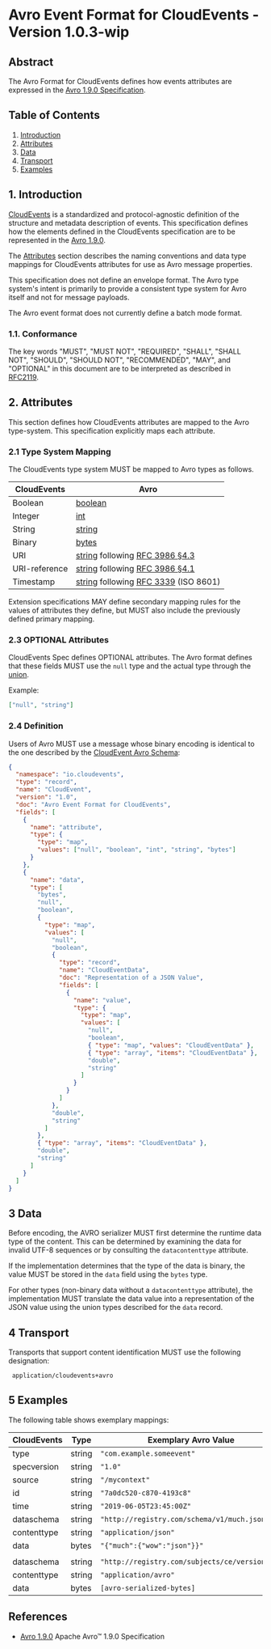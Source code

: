 # Avro Event Format for CloudEvents - Version 1.0.3-wip

## Abstract

The Avro Format for CloudEvents defines how events attributes are expressed in
the [Avro 1.9.0 Specification][avro-spec].

## Table of Contents

1. [Introduction](#1-introduction)
2. [Attributes](#2-attributes)
3. [Data](#3-data)
4. [Transport](#4-transport)
5. [Examples](#5-examples)

## 1. Introduction

[CloudEvents][ce] is a standardized and protocol-agnostic definition of the
structure and metadata description of events. This specification defines how the
elements defined in the CloudEvents specification are to be represented in the
[Avro 1.9.0][avro-primitives].

The [Attributes](#2-attributes) section describes the naming conventions and
data type mappings for CloudEvents attributes for use as Avro message
properties.

This specification does not define an envelope format. The Avro type system's
intent is primarily to provide a consistent type system for Avro itself and not
for message payloads.

The Avro event format does not currently define a batch mode format.

### 1.1. Conformance

The key words "MUST", "MUST NOT", "REQUIRED", "SHALL", "SHALL NOT", "SHOULD",
"SHOULD NOT", "RECOMMENDED", "MAY", and "OPTIONAL" in this document are to be
interpreted as described in [RFC2119][rfc2119].

## 2. Attributes

This section defines how CloudEvents attributes are mapped to the Avro
type-system. This specification explicitly maps each attribute.

### 2.1 Type System Mapping

The CloudEvents type system MUST be mapped to Avro types as follows.

| CloudEvents   | Avro                                                                   |
| ------------- | ---------------------------------------------------------------------- |
| Boolean       | [boolean][avro-primitives]                                             |
| Integer       | [int][avro-primitives]                                                 |
| String        | [string][avro-primitives]                                              |
| Binary        | [bytes][avro-primitives]                                               |
| URI           | [string][avro-primitives] following [RFC 3986 §4.3][rfc3986-section43] |
| URI-reference | [string][avro-primitives] following [RFC 3986 §4.1][rfc3986-section41] |
| Timestamp     | [string][avro-primitives] following [RFC 3339][rfc3339] (ISO 8601)     |

Extension specifications MAY define secondary mapping rules for the values of
attributes they define, but MUST also include the previously defined primary
mapping.

### 2.3 OPTIONAL Attributes

CloudEvents Spec defines OPTIONAL attributes. The Avro format defines that these
fields MUST use the `null` type and the actual type through the
[union][avro-unions].

Example:

```json
["null", "string"]
```

### 2.4 Definition

Users of Avro MUST use a message whose binary encoding is identical to the one
described by the [CloudEvent Avro Schema](cloudevents.avsc):

```json
{
  "namespace": "io.cloudevents",
  "type": "record",
  "name": "CloudEvent",
  "version": "1.0",
  "doc": "Avro Event Format for CloudEvents",
  "fields": [
    {
      "name": "attribute",
      "type": {
        "type": "map",
        "values": ["null", "boolean", "int", "string", "bytes"]
      }
    },
    {
      "name": "data",
      "type": [
        "bytes",
        "null",
        "boolean",
        {
          "type": "map",
          "values": [
            "null",
            "boolean",
            {
              "type": "record",
              "name": "CloudEventData",
              "doc": "Representation of a JSON Value",
              "fields": [
                {
                  "name": "value",
                  "type": {
                    "type": "map",
                    "values": [
                      "null",
                      "boolean",
                      { "type": "map", "values": "CloudEventData" },
                      { "type": "array", "items": "CloudEventData" },
                      "double",
                      "string"
                    ]
                  }
                }
              ]
            },
            "double",
            "string"
          ]
        },
        { "type": "array", "items": "CloudEventData" },
        "double",
        "string"
      ]
    }
  ]
}
```

## 3 Data

Before encoding, the AVRO serializer MUST first determine the runtime data type
of the content. This can be determined by examining the data for invalid UTF-8
sequences or by consulting the `datacontenttype` attribute.

If the implementation determines that the type of the data is binary, the value
MUST be stored in the `data` field using the `bytes` type.

For other types (non-binary data without a `datacontenttype` attribute), the
implementation MUST translate the data value into a representation of the JSON
value using the union types described for the `data` record.

## 4 Transport

Transports that support content identification MUST use the following designation:

```text
 application/cloudevents+avro
```

## 5 Examples

The following table shows exemplary mappings:

| CloudEvents | Type   | Exemplary Avro Value                           |
| ----------- | ------ | ---------------------------------------------- |
| type        | string | `"com.example.someevent"`                      |
| specversion | string | `"1.0"`                                        |
| source      | string | `"/mycontext"`                                 |
| id          | string | `"7a0dc520-c870-4193c8"`                       |
| time        | string | `"2019-06-05T23:45:00Z"`                       |
| dataschema  | string | `"http://registry.com/schema/v1/much.json"`    |
| contenttype | string | `"application/json"`                           |
| data        | bytes  | `"{"much":{"wow":"json"}}"`                    |
|             |        |                                                |
| dataschema  | string | `"http://registry.com/subjects/ce/versions/1"` |
| contenttype | string | `"application/avro"`                           |
| data        | bytes  | `[avro-serialized-bytes]`                      |

## References

- [Avro 1.9.0][avro-spec] Apache Avro™ 1.9.0 Specification

[avro-spec]: http://avro.apache.org/docs/1.9.0/spec.html
[avro-primitives]: http://avro.apache.org/docs/1.9.0/spec.html#schema_primitive
[avro-logical-types]: http://avro.apache.org/docs/1.9.0/spec.html#Logical+Types
[avro-unions]: http://avro.apache.org/docs/1.9.0/spec.html#Unions
[ce]: ../spec.md
[rfc2119]: https://tools.ietf.org/html/rfc2119
[rfc3986-section41]: https://tools.ietf.org/html/rfc3986#section-4.1
[rfc3986-section43]: https://tools.ietf.org/html/rfc3986#section-4.3
[rfc3339]: https://tools.ietf.org/html/rfc3339
